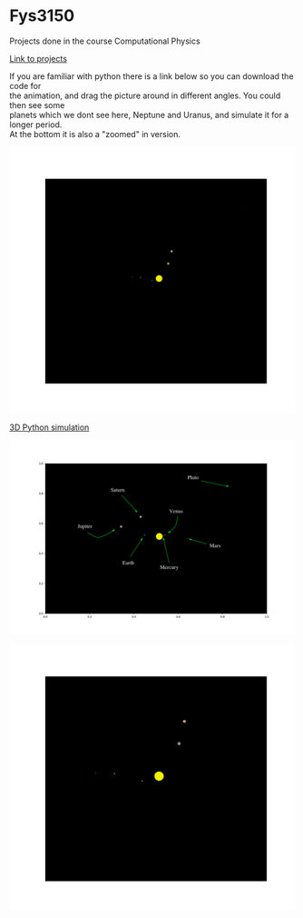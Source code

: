 # Fys3150
Projects done in the course Computational Physics

[Link to projects](https://github.com/endrias34/FYS4150/)

  
If you are familiar with python there is a link below so you can download the code for  
the animation, and drag the picture around in different angles. You could then see some  
planets which we dont see here, Neptune and Uranus, and simulate it for a longer period.  
At the bottom it is also a "zoomed" in version.  
<p align="center">
  <img src="Solar_system.gif">
</p>

[3D Python simulation](https://github.com/endrias34/FYS4150/blob/master/src/Project-3/3D_Animation.zip)


<p align="center">
  <img src="description.png">
</p>



<p align="center">
  <img src="Solar_closer.gif">
</p>

